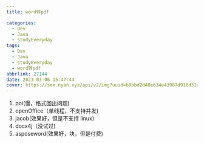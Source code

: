 ```yaml
---
title: word转pdf

categories:
  - Dev
  - Java
  - studyEveryday
tags:
  - Dev
  - Java
  - studyEveryday
  - word转pdf
abbrlink: 27144
date: 2023-03-06 15:47:44
cover: https://sex.nyan.xyz/api/v2/img?uuid=b9bbd2d40e634e43987d918d31a9f728
---
```


1.  poi(慢，格式回出问题)
2.  openOffice（单线程，不支持并发)
3.  jacob(效果好，但是不支持 linux）
4.  docx4j（没试过)
5.  asposeword(效果好，块，但是付费)